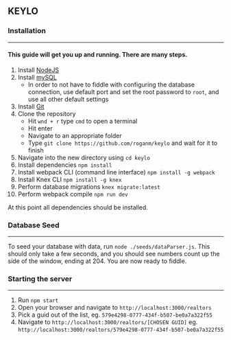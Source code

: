 ## KEYLO      

### Installation
-----

#### This guide will get you up and running. There are many steps.

1. Install [NodeJS](https://nodejs.org/en/download/)
2. Install [mySQL](https://dev.mysql.com/get/Downloads/MySQLInstaller/mysql-installer-community-5.7.19.0.msi)
    * In order to not have to fiddle with configuring the database connection, use default port and set the root password to `root`, and use all other default settings
3. Install [Git](https://git-scm.com/download/win)
4. Clone the repository
    * Hit `wnd + r` type `cmd` to open a terminal
    * Hit enter
    * Navigate to an appropriate folder
    * Type `git clone https://github.com/roganm/keylo` and wait for it to finish
5. Navigate into the new directory using `cd keylo`
6. Install dependencies `npm install`
7. Install webpack CLI (command line interface) `npm install -g webpack`
8. Install Knex CLI `npm install -g knex`
9. Perform database migrations `knex migrate:latest`
10. Perform webpack compile `npm run dev`

At this point all dependencies should be installed.

### Database Seed
-----

To seed your database with data, run `node ./seeds/dataParser.js`. This should only take a few seconds, and you should see numbers count up the side of the window, ending at 204. You are now ready to fiddle.

### Starting the server
-----
1. Run `npm start`
2. Open your browser and navigate to `http://localhost:3000/realtors`
3. Pick a guid out of the list, eg. `579e4298-0777-434f-b507-be0a7a322f55`
4. Navigate to `http://localhost:3000/realtors/[CHOSEN GUID]` eg. `http://localhost:3000/realtors/579e4298-0777-434f-b507-be0a7a322f55`



